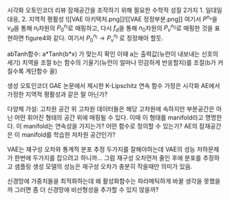 시각화 오토인코더 리뷰
잠재공간을 조작하기 위해 필요한 수학적 성질 2가지
	1. 일대일 대응, 2. 지역적 평활성
![[VAE 아키텍처.png]]![[VAE 정정부분.png]]
여기서 $P^{n_v}$을 $v_d$을 통해 $n_l$차원의 $P_0^{n_l}$로 매핑하고, 다시 $f_d$을 통해 $n_0$차원의 $P_v^{n_0}$로 매핑한 것을 표현하면 figure4와 같다.
여기서 $P_0^{n_l} \rightarrow P_v^{n_l}$ 로 정정해아 할듯.

abTanh함수: a\*Tanh(b\*x) 가 맞는지 확인
이때 a는 출력값(뉴런이 내보내는 신호의 세기) 치역을 조절
b는 함수의 기울기(뉴런이 얼마나 민감하게 반응할지)를 조절(b가 커질수록 계단함수 꼴)

생성 오토인코더 GAE
논문에서 제시한 K-Lipschitz 연속 함수 가정은 시각화 AE에서 가정한 지역적 평활성과 같은 말 아닌가?

다양체 가설: 고차원 공간 위 고차원 데이터들은 해당 고차원에 속하지만 부분공간은 아닌 어떤 휘어진 형태의 공간 위에 매핑될 수 있다. 이때 이 형태를 manifold라고 명명한다.
이 manifold는 연속성을 가지는가?
어떤 함수로 정의할 수 있는가?
AE의 잠재공간은 이 manifold를 학습한 저차원 공간인가?

VAE는 재구성 오차와 통계적 분포 추정 두가지를 잘해야하는데 VAE의 성능 저하문제가 한번에 두가지를 잡으려고 하니까...
그럼 재구성 오차먼저 줄인 후에 분포를 추정하고 샘플링
생성 모델의 성능은 재구성 오차가 충분히 작을때만 의미가 있음.

신경망에 가중치들을 최적화하는데 왜 활성화함수는 파라메틱하게 바꿀 생각을 못했을까
그러면 좀 더 신경망에 비선형성을 추가할 수 있지 않을까?
